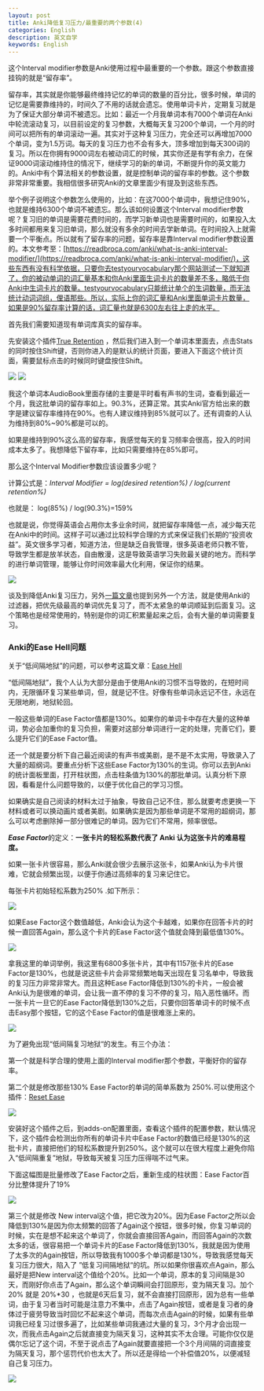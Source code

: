 ```yaml
---
layout: post
title: Anki降低复习压力/最重要的两个参数(4)
categories: English
description: 英文自学
keywords: English
---
```

这个Interval modifier参数是Anki使用过程中最重要的一个参数。跟这个参数直接挂钩的就是“留存率”。

留存率，其实就是你能够最终维持记忆的单词的数量的百分比，很多时候，单词的记忆是需要靠维持的，时间久了不用的话就会遗忘。使用单词卡片，定期复习就是为了保证大部分单词不被遗忘。比如：最近一个月我单词本有7000个单词在Anki中轮流滚动复习，以目前设定的复习参数，大概每天复习200个单词，一个月的时间可以把所有的单词滚动一遍。其实对于这种复习压力，完全还可以再增加7000个单词，变为1.5万词。每天的复习压力也不会有多大，顶多增加到每天300词的复习。所以在你拥有9000词左右被动词汇的时候，其实你还是有学有余力，在保证9000词滚动维持住的情况下，继续学习的新的单词，不断提升你的英文能力的。Anki中有个算法相关的参数设置，就是控制单词的留存率的参数。这个参数非常非常重要。我相信很多研究Anki的文章里面少有提及到这些东西。

举个例子说明这个参数怎么使用的，比如：在这7000个单词中，我想记住90%，也就是维持6300个单词不被遗忘。那么该如何设置这个Interval modifier参数呢？复习旧的单词是需要花费时间的，而学习新单词也是需要时间的，如果投入太多时间都用来复习旧单词，那么就没有多余的时间去学新单词。在时间投入上就需要一个平衡点。所以就有了留存率的问题，留存率是靠Interval modifier参数设置的。本文参考至：[https://readbroca.com/anki/what-is-anki-interval-modifier/](https://readbroca.com/anki/what-is-anki-interval-modifier/)，这些东西有没有科学依据，只要你去testyourvocabulary那个网站测试一下就知道了，你的被动单词的词汇量基本和你Anki里面生词卡片的数量差不多，略低于你Anki中生词卡片的数量。testyourvocabulary只能统计单个的生词数量，而无法统计动词词组，俚语那些。所以，实际上你的词汇量和Anki里面单词卡片数量，如果是90%留存率计算的话，词汇量也就是6300左右往上走的水平。

首先我们需要知道现有单词库真实的留存率。

先安装这个插件[True Retention](https://ankiweb.net/shared/info/613684242) ，然后我们进入到一个单词本里面去，点击Stats的同时按住Shift键，否则你进入的是默认的统计页面，要进入下面这个统计页面，需要鼠标点击的时候同时键盘按住Shift。

<img src="https://cs-cn.top/images/posts/engliword_remain104.png"/>

<img src="https://cs-cn.top/images/posts/retention_914.png"/>

我这个单词本AudioBook里面存储的主要是平时看有声书的生词，查看到最近一个月，我这批单词的留存率如上。90.3%，还算正常。其实Anki官方给出来的数字是建议留存率维持在90%。也有人建议维持到85%就可以了。还有调查的人认为维持到80%~90%都是可以的。

如果是维持到90%这么高的留存率，我感觉每天的复习频率会很高，投入的时间成本太多了。我想降低下留存率，比如只需要维持在85%即可。

那么这个Interval Modifier参数应该设置多少呢？

计算公式是：*Interval Modifier = log(desired retention%) / log(current retention%)*

也就是： log(85%) / log(90.3%)=159% 

也就是说，你觉得英语会占用你太多业余时间，就把留存率降低一点，减少每天花在Anki中的时间。这样子可以通过比较科学合理的方式来保证我们长期的“投资收益”。英文很多学习者，知道方法，但是缺乏自我管理，很多英语老师只教不管，导致学生都是放羊状态，自由散漫，这是导致英语学习失败最关键的地方。而科学的进行单词管理，能够让你时间效率最大化利用，保证你的结果。

<img src="https://cs-cn.top/images/posts/liucunlv_544.png"/>



谈及到降低Anki复习压力，另外[一篇文章](https://cs-cn.top/2019/06/10/english-study-tools-anki/#%E4%BD%BF%E7%94%A8anki%E8%BF%87%E6%BB%A4%E5%99%A8%E5%87%8F%E8%BD%BB%E5%A4%8D%E4%B9%A0%E5%8E%8B%E5%8A%9B)也提到另外一个方法，就是使用Anki的过滤器，把优先级最高的单词优先复习了，而不太紧急的单词顺延到后面复习。这个策略也是经常使用的，特别是你的词汇积累量起来之后，会有大量的单词需要复习。

### Anki的Ease Hell问题



关于“低间隔地狱”的问题，可以参考这篇文章：[Ease Hell](https://readbroca.com/anki/ease-hell/) 

“低间隔地狱”，我个人认为大部分是由于使用Anki的习惯不当导致的，在短时间内，无限循环复习某些单词，但，就是记不住。好像有些单词永远记不住，永远在无限地刷，地狱轮回。

一般这些单词的Ease Factor值都是130%。如果你的单词卡中存在大量的这种单词，势必会加重你的复习负担，需要对这部分单词进行一定的处理，完善它们，要么提升它们的Ease Factor值。

还一个就是要分析下自己最近阅读的有声书或美剧，是不是不太实用，导致录入了大量的超纲词。要重点分析下这些Ease Factor为130%的生词。你可以去到Anki的统计面板里面，打开柱状图，点击柱条值为130%的那批单词。认真分析下原因，看看是什么问题导致的，以便于优化自己的学习习惯。

如果确实是自己阅读的材料太过于抽象，导致自己记不住，那么就要考虑更换一下材料或者可以换动画片或者美剧。如果确实是因为那些单词是不常用的超纲词，那么可以考虑删除掉一部分很难记的单词。因为它们不常用，频率很低。

***Ease Factor***的定义：**一张卡片的轻松系数代表了 Anki 认为这张卡片的难易程度。**

如果一张卡片很容易，那么Anki就会很少去展示这张卡，如果Anki认为卡片很难，它就会频繁出现，以便于你通过高频率的复习来记住它。

每张卡片初始轻松系数为250% .如下所示：

<img src="https://cs-cn.top/images/posts/easy_factor_950.png"/>

如果Ease Factor这个数值越低，Anki会认为这个卡越难，如果你在回答卡片的时候一直回答Again，那么这个卡片的Ease Factor这个值就会降到最低值130%。

<img src="https://cs-cn.top/images/posts/Easy_Factor435.png"/>

拿我这里的单词举例，我这里有6800多张卡片，其中有1157张卡片的Ease Factor是130%，也就是说这些卡片会非常频繁地每天出现在复习名单中，导致我的复习压力非常非常大。而且这种Ease Factor降低到130%的卡片，一般会被Anki认为是很难的单词，会让我一直不停的复习不停的复习，陷入恶性循环。而一张卡片一旦它的Ease Factor降低到130%之后，只要你回答单词卡的时候不点击Easy那个按钮，它的这个Ease Factor的值是很难涨上来的。

<img src="https://cs-cn.top/images/posts/easy_factor023.png"/>



为了避免出现“低间隔复习地狱“的发生。有三个办法：

第一个就是科学合理的使用上面的Interval modifier那个参数，平衡好你的留存率。

第二个就是修改那些130% Ease Factor的单词的简单系数为 250%.可以使用这个插件：[Reset Ease](https://ankiweb.net/shared/info/947935257)

<img src="https://cs-cn.top/images/posts/change_ease_factor3508.png"/>

安装好这个插件之后，到adds-on配置里面，查看这个插件的配置参数，默认情况下，这个插件会检测出你所有的单词卡片中Ease Factor的数值已经是130%的这批卡片，直接把他们的轻松系数提升到250%。这个就可以在很大程度上避免你陷入“低间隔重复”地狱，导致每天被复习压力压得喘不过气来。

下面这幅图是批量修改了Ease Factor之后，重新生成的柱状图：Ease Factor百分比整体提升了19%

<img src="https://cs-cn.top/images/posts/easy_value13.png"/>

第三个就是修改 New interval这个值，把它改为20%。因为Ease Factor之所以会降低到130%是因为你太频繁的回答了Again这个按钮，很多时候，你复习单词的时候，实在是想不起来这个单词了，你就会直接回答Again，而回答Again的次数太多的话，很容易把一个单词卡片的Ease Factor降低到130%，我就是因为使用了太多次的Again按钮，所以导致我有1000多个单词都是130%，导致我感觉每天复习压力很大，陷入了 ”低复习间隔地狱“的坑。所以如果你很喜欢点Again，那么最好是把New interval这个值给个20%。比如一个单词，原本的复习间隔是30天，而刚好你点击了Again，那么这个单词瞬间会打回原形，变为隔天复习。加个20% 就是 20%*30 ，也就是6天后复习，就不会直接打回原形，因为总有一些单词，由于复习者当时可能是注意力不集中，点击了Again按钮，或者是复习者的身体过于疲劳导致当时回忆不起来这个单词，而每次点击Again的时候，如果有些单词我已经复习过很多遍了，比如某些单词我通过大量的复习，3个月才会出现一次，而我点击Again之后就直接变为隔天复习，这种其实不太合理。可能你仅仅是偶尔忘记了这个词，不至于说点击了Again就要直接把一个3个月间隔的词直接变为隔天复习，那个惩罚代价也太大了。所以还是得给一个补偿值20%，以便减轻自己复习压力。

<img src="https://cs-cn.top/images/posts/newinterval910.png"/>

